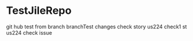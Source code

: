 # TestJileRepo
git hub test
from branch branchTest changes
check story us224
check1 st us224
check issue

